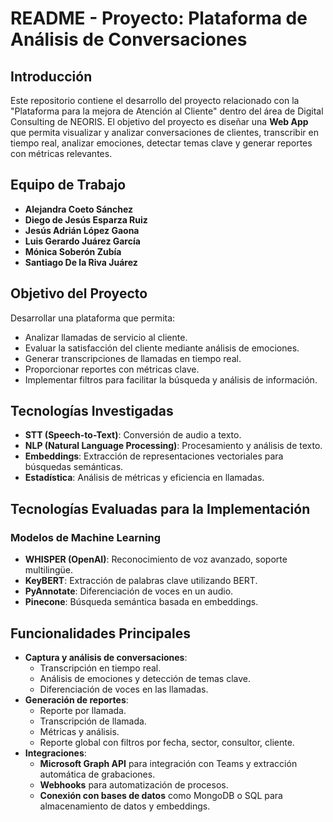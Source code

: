 # README - Proyecto: Plataforma de Análisis de Conversaciones

## Introducción
Este repositorio contiene el desarrollo del proyecto relacionado con la "Plataforma para la mejora de Atención al Cliente" dentro del área de Digital Consulting de NEORIS. El objetivo del proyecto es diseñar una **Web App** que permita visualizar y analizar conversaciones de clientes, transcribir en tiempo real, analizar emociones, detectar temas clave y generar reportes con métricas relevantes.

## Equipo de Trabajo
- **Alejandra Coeto Sánchez**
- **Diego de Jesús Esparza Ruiz**
- **Jesús Adrián López Gaona**
- **Luis Gerardo Juárez García**
- **Mónica Soberón Zubía**
- **Santiago De la Riva Juárez**

## Objetivo del Proyecto
Desarrollar una plataforma que permita:
- Analizar llamadas de servicio al cliente.
- Evaluar la satisfacción del cliente mediante análisis de emociones.
- Generar transcripciones de llamadas en tiempo real.
- Proporcionar reportes con métricas clave.
- Implementar filtros para facilitar la búsqueda y análisis de información.

## Tecnologías Investigadas
- **STT (Speech-to-Text)**: Conversión de audio a texto.
- **NLP (Natural Language Processing)**: Procesamiento y análisis de texto.
- **Embeddings**: Extracción de representaciones vectoriales para búsquedas semánticas.
- **Estadística**: Análisis de métricas y eficiencia en llamadas.

## Tecnologías Evaluadas para la Implementación
### Modelos de Machine Learning
- **WHISPER (OpenAI)**: Reconocimiento de voz avanzado, soporte multilingüe.
- **KeyBERT**: Extracción de palabras clave utilizando BERT.
- **PyAnnotate**: Diferenciación de voces en un audio.
- **Pinecone**: Búsqueda semántica basada en embeddings.

## Funcionalidades Principales
- **Captura y análisis de conversaciones**:
  - Transcripción en tiempo real.
  - Análisis de emociones y detección de temas clave.
  - Diferenciación de voces en las llamadas.
- **Generación de reportes**:
  - Reporte por llamada.
  - Transcripción de llamada.
  - Métricas y análisis.
  - Reporte global con filtros por fecha, sector, consultor, cliente.
- **Integraciones**:
  - **Microsoft Graph API** para integración con Teams y extracción automática de grabaciones.
  - **Webhooks** para automatización de procesos.
  - **Conexión con bases de datos** como MongoDB o SQL para almacenamiento de datos y embeddings.
